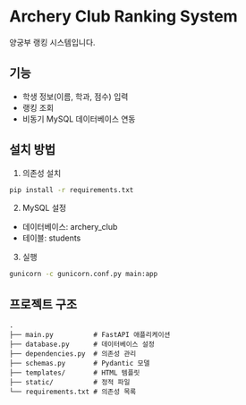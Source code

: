 # Archery Club Ranking System

양궁부 랭킹 시스템입니다.

## 기능

- 학생 정보(이름, 학과, 점수) 입력
- 랭킹 조회
- 비동기 MySQL 데이터베이스 연동

## 설치 방법

1. 의존성 설치
```bash
pip install -r requirements.txt
```

2. MySQL 설정
- 데이터베이스: archery_club
- 테이블: students

3. 실행
```bash
gunicorn -c gunicorn.conf.py main:app
```

## 프로젝트 구조

```
.
├── main.py          # FastAPI 애플리케이션
├── database.py      # 데이터베이스 설정
├── dependencies.py  # 의존성 관리
├── schemas.py       # Pydantic 모델
├── templates/       # HTML 템플릿
├── static/          # 정적 파일
└── requirements.txt # 의존성 목록
```
